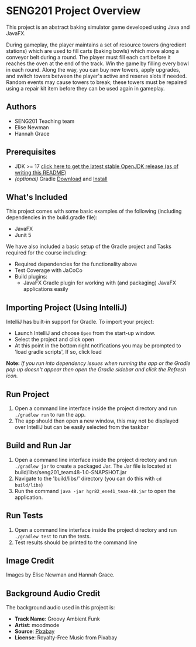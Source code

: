 # SENG201 Project Overview
This project is an abstract baking simulator game developed using Java and JavaFX.

During gameplay, the player maintains a set of resource towers (ingredient stations) which are used to fill carts (baking bowls) which move along a conveyor belt during a round. The player must fill each cart before it reaches the oven at the end of the track. Win the game by filling every bowl in each round. Along the way, you can buy new towers, apply upgrades, and switch towers between the player's active and reserve slots if needed. Random events may cause towers to break; these towers must be repaired using a repair kit item before they can be used again in gameplay.

## Authors
- SENG201 Teaching team
- Elise Newman
- Hannah Grace

## Prerequisites
- JDK >= 17 [click here to get the latest stable OpenJDK release (as of writing this README)](https://jdk.java.net/18/)
- *(optional)* Gradle [Download](https://gradle.org/releases/) and [Install](https://gradle.org/install/)


## What's Included
This project comes with some basic examples of the following (including dependencies in the build.gradle file):
- JavaFX
- Junit 5

We have also included a basic setup of the Gradle project and Tasks required for the course including:
- Required dependencies for the functionality above
- Test Coverage with JaCoCo
- Build plugins:
    - JavaFX Gradle plugin for working with (and packaging) JavaFX applications easily


## Importing Project (Using IntelliJ)
IntelliJ has built-in support for Gradle. To import your project:

- Launch IntelliJ and choose `Open` from the start-up window.
- Select the project and click open
- At this point in the bottom right notifications you may be prompted to 'load gradle scripts', If so, click load

**Note:** *If you run into dependency issues when running the app or the Gradle pop up doesn't appear then open the Gradle sidebar and click the Refresh icon.*

## Run Project 
1. Open a command line interface inside the project directory and run `./gradlew run` to run the app.
2. The app should then open a new window, this may not be displayed over IntelliJ but can be easily selected from the taskbar

## Build and Run Jar
1. Open a command line interface inside the project directory and run `./gradlew jar` to create a packaged Jar. The Jar file is located at build/libs/seng201_team48-1.0-SNAPSHOT.jar
2. Navigate to the 'build/libs/' directory (you can do this with `cd build/libs`)
3. Run the command `java -jar hgr82_ene41_team-48.jar` to open the application.

## Run Tests
1. Open a command line interface inside the project directory and run `./gradlew test` to run the tests.
2. Test results should be printed to the command line

## Image Credit
Images by Elise Newman and Hannah Grace.

## Background Audio Credit
The background audio used in this project is:

- **Track Name**: Groovy Ambient Funk
- **Artist**: moodmode
- **Source**: [Pixabay](https://pixabay.com/)
- **License**: Royalty-Free Music from Pixabay
